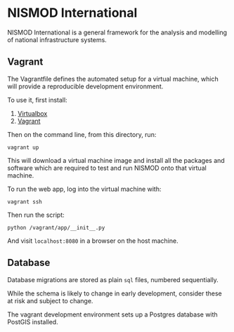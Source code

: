 # NISMOD International

NISMOD International is a general framework for the analysis and modelling of
national infrastructure systems.

## Vagrant

The Vagrantfile defines the automated setup for a virtual machine, which will
provide a reproducible development environment.

To use it, first install:

1. [Virtualbox](www.virtualbox.org)
1. [Vagrant](vagrantup.com)

Then on the command line, from this directory, run:

    vagrant up

This will download a virtual machine image and install all the packages and
software which are required to test and run NISMOD onto that virtual machine.

To run the web app, log into the virtual machine with:

    vagrant ssh

Then run the script:

    python /vagrant/app/__init__.py

And visit `localhost:8080` in a browser on the host machine.

## Database

Database migrations are stored as plain `sql` files, numbered sequentially.

While the schema is likely to change in early development, consider these at
risk and subject to change.

The vagrant development environment sets up a Postgres database with PostGIS
installed.
